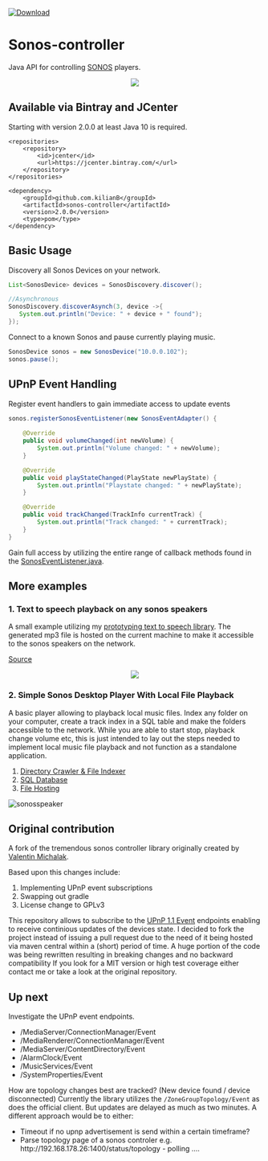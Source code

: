 [ ![Download](https://api.bintray.com/packages/kilianb/maven/Java-Sonos-Controller/images/download.svg) ](https://bintray.com/kilianb/maven/Java-Sonos-Controller/_latestVersion)

# Sonos-controller
Java API for controlling [SONOS](http://www.sonos.com/) players. 

<p align= "center">
<img src ="http://blog.vmichalak.com/wp-content/uploads/2017/01/SONOS_controller_header.png" />
</p>


## Available via Bintray and JCenter

Starting with version 2.0.0 at least Java 10 is required.

```
<repositories>
	<repository>
		<id>jcenter</id>
		<url>https://jcenter.bintray.com/</url>
	</repository>
</repositories>

<dependency>
	<groupId>github.com.kilianB</groupId>
	<artifactId>sonos-controller</artifactId>
	<version>2.0.0</version>
	<type>pom</type>
</dependency>
```

## Basic Usage

Discovery all Sonos Devices on your network.

```java
List<SonosDevice> devices = SonosDiscovery.discover();

//Asynchronous
SonosDiscovery.discoverAsynch(3, device ->{
   System.out.println("Device: " + device + " found");
});

```

Connect to a known Sonos and pause currently playing music.

```java
SonosDevice sonos = new SonosDevice("10.0.0.102");
sonos.pause();
```

## UPnP Event Handling

Register event handlers to gain immediate access to update events

```java
sonos.registerSonosEventListener(new SonosEventAdapter() {
	
	@Override
	public void volumeChanged(int newVolume) {
		System.out.println("Volume changed: " + newVolume);
	}

	@Override
	public void playStateChanged(PlayState newPlayState) {
		System.out.println("Playstate changed: " + newPlayState);
	}

	@Override
	public void trackChanged(TrackInfo currentTrack) {
		System.out.println("Track changed: " + currentTrack);
	}
}
```

Gain full access by utilizing the entire range of callback methods found in the [SonosEventListener.java](https://github.com/KilianB/Java-Sonos-Controller/blob/master/src/main/java/com/github/kilianB/sonos/listener/SonosEventListener.java).


## More examples

### 1. Text to speech playback on any sonos speakers

A small example utilizing my <a href="https://github.com/KilianB/GoogleTranslatorTTS">prototyping text to speech library</a>. 
The generated mp3 file is hosted on the current machine to make it accessible to the sonos speakers on the network.

<a href="src/main/java/com/github/kilianB/example/voiceToTextPlayback">Source</a>

<p align="center">
<img src="https://user-images.githubusercontent.com/9025925/46544392-becbb800-c8c3-11e8-90d8-945bf1e3880d.jpg" />
</p>

### 2. Simple Sonos Desktop Player With Local File Playback

A basic player allowing to playback local music files. Index any folder on your computer, create a track index in a SQL 
table and make the folders accessible to the network. While you are able to start stop, playback change volume etc,
this is just intended to lay out the steps needed to implement local music file playback and not function as a standalone application.

<ol>
	<li><a href="src/main/java/com/github/kilianB/example/localFilePlayer/fileHandling/MusicFileIndexer.java">Directory Crawler & File Indexer</a></li>
	<li><a href="src/main/java/com/github/kilianB/example/localFilePlayer/fileHandling/DatabaseManager.java">SQL Database</a></li>
	<li><a href="src/main/java/com/github/kilianB/example/localFilePlayer/fileHandling/NetworkFileProvider.java">File Hosting</a></li>
</ol>

![sonosspeaker](https://user-images.githubusercontent.com/9025925/46569592-b8871b80-c957-11e8-9095-d4310b4c977b.jpg)



## Original contribution

A fork of the tremendous sonos controller library originally created by <a href="https://github.com/vmichalak/sonos-controller">Valentin Michalak</a>. 

Based upon this changes include:
<ol>
	<li>Implementing UPnP event subscriptions</li>
	<li>Swapping out gradle</li>
	<li>License change to GPLv3</li>
</ol>

This repository allows to subscribe to the <a href="http://upnp.org/specs/arch/UPnP-arch-DeviceArchitecture-v1.1.pdf">UPnP 1.1 Event</a> endpoints enabling to receive continious updates of the devices state. I decided to fork the project instead of issuing a pull request due to the need of it being hosted via maven central within a (short) period of time. A huge portion of the code was being rewritten resulting in breaking changes and no backward compatibility If you look for a MIT version or high test coverage either contact me or take a look at the original repository. 

## Up next

Investigate the UPnP event endpoints.

<ul>
<li>/MediaServer/ConnectionManager/Event</li>
<li>/MediaRenderer/ConnectionManager/Event</li>
<li>/MediaServer/ContentDirectory/Event</li>
<li>/AlarmClock/Event</li>
<li>/MusicServices/Event</li>
<li>/SystemProperties/Event</li>
</ul>


How are topology changes best are tracked? (New device found  / device disconnected)
Currently the library utilizes the `/ZoneGroupTopology/Event` as does the official client.
But updates are delayed as much as two minutes.
A different approach would be to either:

<ul>
	<li>Timeout if no upnp advertisement is send within a certain timeframe?</li>
	<li>Parse topology page of a sonos controler e.g. http://192.168.178.26:1400/status/topology  - polling ....</li>
</ul>

